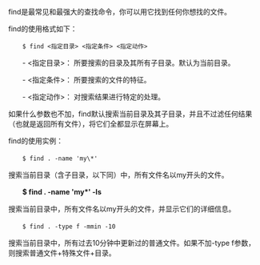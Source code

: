find是最常见和最强大的查找命令，你可以用它找到任何你想找的文件。

find的使用格式如下：

　　`$ find <指定目录> <指定条件> <指定动作>`

　　- <指定目录>： 所要搜索的目录及其所有子目录。默认为当前目录。

　　- <指定条件>： 所要搜索的文件的特征。

　　- <指定动作>： 对搜索结果进行特定的处理。

如果什么参数也不加，find默认搜索当前目录及其子目录，并且不过滤任何结果（也就是返回所有文件），将它们全都显示在屏幕上。

find的使用实例：

　　`$ find . -name 'my\*'`

搜索当前目录（含子目录，以下同）中，所有文件名以my开头的文件。

　　**$ find . -name 'my\*' -ls**

搜索当前目录中，所有文件名以my开头的文件，并显示它们的详细信息。

　　`$ find . -type f -mmin -10`

搜索当前目录中，所有过去10分钟中更新过的普通文件。如果不加-type f参数，则搜索普通文件+特殊文件+目录。
